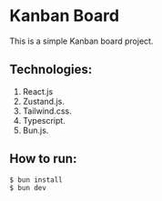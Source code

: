 # Kanban Board

This is a simple Kanban board project.

## Technologies:
1. React.js
2. Zustand.js.
3. Tailwind.css.
4. Typescript.
5. Bun.js.

## How to run:
```bash
$ bun install
$ bun dev
```



